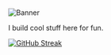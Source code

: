 ###  

![Banner]([https://res.cloudinary.com/dhv9gcew6/image/upload/q_auto/v1644324623/faq/cat_v1erjx.jpg](https://images.squarespace-cdn.com/content/v1/57f0b8c859cc68fe6a908fb7/1533805705144-6KDGLJ13MU6PGEVNVNS1/spoliarium-by-juan-luna-famous-art-handmade-oil-painting-on-canvas.png?format=1500w))

I build cool stuff here for fun.

[![GitHub Streak](https://github-readme-streak-stats.herokuapp.com?user=sipsyph&theme=Javascript-dark&ring=021F0B6E&fire=158D50&stroke=115D3E&sideLabels=137D3B&dates=0E4B21&currStreakLabel=137D3B&sideNums=137D3B&currStreakNum=14DD2A&border=29DD17)](https://git.io/streak-stats)
